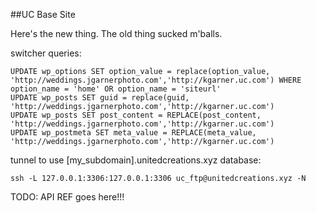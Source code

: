 ##UC Base Site

Here's the new thing. The old thing sucked m'balls.

switcher queries:

```
UPDATE wp_options SET option_value = replace(option_value, 'http://weddings.jgarnerphoto.com','http://kgarner.uc.com') WHERE option_name = 'home' OR option_name = 'siteurl'
UPDATE wp_posts SET guid = replace(guid, 'http://weddings.jgarnerphoto.com','http://kgarner.uc.com')
UPDATE wp_posts SET post_content = REPLACE(post_content, 'http://weddings.jgarnerphoto.com','http://kgarner.uc.com')
UPDATE wp_postmeta SET meta_value = REPLACE(meta_value, 'http://weddings.jgarnerphoto.com','http://kgarner.uc.com')
```


tunnel to use [my_subdomain].unitedcreations.xyz database:
```
ssh -L 127.0.0.1:3306:127.0.0.1:3306 uc_ftp@unitedcreations.xyz -N
```


TODO: API REF goes here!!!
